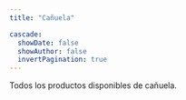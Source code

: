 ```yaml
---
title: "Cañuela"

cascade:
  showDate: false
  showAuthor: false
  invertPagination: true
---
```


Todos los productos disponibles de cañuela.
